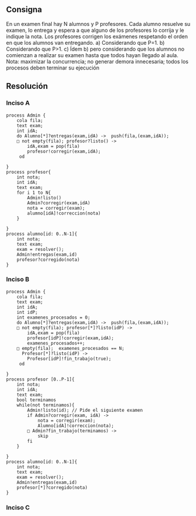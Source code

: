 ## Consigna

En un examen final hay N alumnos y P profesores. Cada alumno resuelve su examen, lo
entrega y espera a que alguno de los profesores lo corrija y le indique la nota. Los
profesores corrigen los exámenes respetando el orden en que los alumnos van entregando.
a) Considerando que P=1.
b) Considerando que P>1.
c) Ídem b) pero considerando que los alumnos no comienzan a realizar su examen hasta
que todos hayan llegado al aula.
Nota: maximizar la concurrencia; no generar demora innecesaria; todos los procesos deben
terminar su ejecución

## Resolución


### Inciso A

```
process Admin {
    cola fila;
    text exam;
    int idA;
    do Alumno[*]?entregas(exam,idA) ->  push(fila,(exam,idA)); 
    □ not empty(fila); profesor?listo() -> 
        idA,exam = pop(fila)
        profesor!corregir(exam,idA);
     od

}
process profesor{
    int nota;
    int idA;
    text exam;
    for i 1 to N{
        Admin!listo()
        Admin?corregir(exam,idA)
        nota = corregir(exam);
        alumno[idA]!correccion(nota)
    }

}
process alumno[id: 0..N-1]{
    int nota;
    text exam;
    exam = resolver();
    Admin!entregas(exam,id)
    profesor?corregido(nota)
}
```

### Inciso B

```
process Admin {
    cola fila;
    text exam;
    int idA;
    int idP;
    int examenes_procesados = 0;
    do Alumno[*]?entregas(exam,idA) ->  push(fila,(exam,idA)); 
    □ not empty(fila); profesor[*]?listo(idP) -> 
        idA,exam = pop(fila)
        profesor[idP]!corregir(exam,idA);
        examenes_procesados++;
    □ empty(fila);  examenes_procesados == N; 
      Profesor[*]?listo(idP) -> 
        Profesor[idP]!fin_trabajo(true); 
     od

}
process profesor [0..P-1]{
    int nota;
    int idA;
    text exam;
    bool terminamos
    while(not terminamos){
        Admin!listo(id); // Pide el siguiente examen
        if Admin?corregir(exam, idA) ->
            nota = corregir(exam); 
            Alumno[idA]!correccion(nota);
        □ Admin?fin_trabajo(terminamos) -> 
            skip
        fi
    }

}
process alumno[id: 0..N-1]{
    int nota;
    text exam;
    exam = resolver();
    Admin!entregas(exam,id)
    profesor[*]?corregido(nota)
}
```

### Inciso C